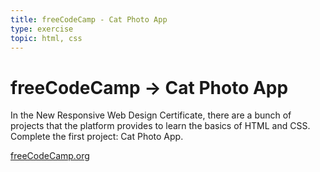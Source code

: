 ```yaml
---
title: freeCodeCamp - Cat Photo App
type: exercise
topic: html, css
---
```


# freeCodeCamp → Cat Photo App

In the New Responsive Web Design Certificate, there are a bunch of projects that the platform provides to learn the basics of HTML and CSS. Complete the first project: Cat Photo App.

[freeCodeCamp.org](https://www.freecodecamp.org/learn/2022/responsive-web-design/)
